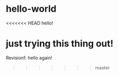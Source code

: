 # hello-world
<<<<<<< HEAD
hello!

just trying this thing out!
=======
Revision1: hello again!
>>>>>>> master
